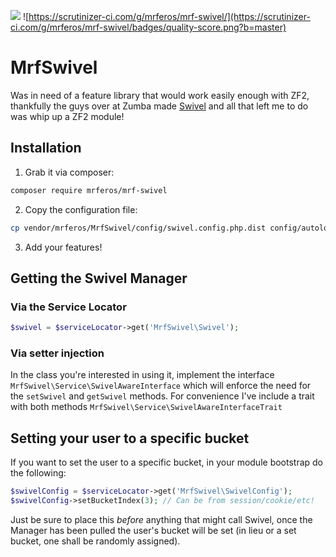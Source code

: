 ![](https://api.travis-ci.org/mrferos/mrf-swivel.svg)
![https://scrutinizer-ci.com/g/mrferos/mrf-swivel/](https://scrutinizer-ci.com/g/mrferos/mrf-swivel/badges/quality-score.png?b=master)

MrfSwivel
====

Was in need of a feature library that would work easily enough with ZF2, thankfully the guys over at Zumba made 
[Swivel](https://github.com/zumba/swivel) and all that left me to do was whip up a ZF2 module!

## Installation

1. Grab it via composer:
```bash
composer require mrferos/mrf-swivel
```
2. Copy the configuration file: 
```bash
cp vendor/mrferos/MrfSwivel/config/swivel.config.php.dist config/autoload/swivel.config.php
```
3. Add your features!

## Getting the Swivel Manager

### Via the Service Locator
```php
$swivel = $serviceLocator->get('MrfSwivel\Swivel');
```

### Via setter injection
In the class you're interested in using it, implement the interface `MrfSwivel\Service\SwivelAwareInterface` which will
enforce the need for the `setSwivel` and `getSwivel` methods. For convenience I've include a trait with both
methods `MrfSwivel\Service\SwivelAwareInterfaceTrait`


## Setting your user to a specific bucket

If you want to set the user to a specific bucket, in your module bootstrap do the following:
```php
$swivelConfig = $serviceLocator->get('MrfSwivel\SwivelConfig');
$swivelConfig->setBucketIndex(3); // Can be from session/cookie/etc!
```

Just be sure to place this _before_ anything that might call Swivel, once the Manager has been pulled 
the user's bucket will be set (in lieu or a set bucket, one shall be randomly assigned).
